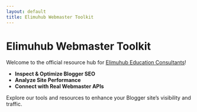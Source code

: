 ```yaml
---
layout: default
title: Elimuhub Webmaster Toolkit
---
```

# Elimuhub Webmaster Toolkit

Welcome to the official resource hub for [Elimuhub Education Consultants](https://elimuhubconsultants.blogspot.com)!

- **Inspect & Optimize Blogger SEO**
- **Analyze Site Performance**
- **Connect with Real Webmaster APIs**

Explore our tools and resources to enhance your Blogger site’s visibility and traffic.
